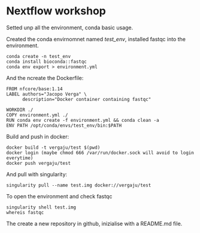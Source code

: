 # Nextflow workshop
Setted unp all the environment, conda basic usage.

Created the conda envirnomnet named *test_env*, installed fastqc into the environment.
```
conda create -n test_env
conda install bioconda::fastqc
conda env export > environment.yml
```
And the ncreate the Dockerfile:
```
FROM nfcore/base:1.14
LABEL authors="Jacopo Verga" \
      description="Docker container containing fastqc"

WORKDIR ./
COPY environment.yml ./
RUN conda env create -f environment.yml && conda clean -a
ENV PATH /opt/conda/envs/test_env/bin:$PATH

```

Build and push in docker:
```
docker build -t vergaju/test $(pwd)
docker login (maybe chmod 666 /var/run/docker.sock will avoid to login everytime)
docker push vergaju/test
```

And pull with singularity:
```
singularity pull --name test.img docker://vergaju/test
```
To open the environment and check fastqc
```
singularity shell test.img 
whereis fastqc
```
The create a new repository in github, inizialise with a README.md file.


